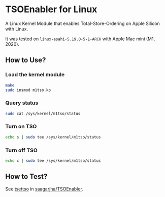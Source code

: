 # TSOEnabler for Linux

A Linux Kernel Module that enables Total-Store-Ordering on Apple Silicon with Linux.

It was tested on `linux-asahi-5.19.0-5-1-ARCH` with Apple Mac mini (M1, 2020).

## How to Use?

### Load the kernel module

```bash
make
sudo insmod m1tso.ko
```

### Query status

```bash
sudo cat /sys/kernel/m1tso/status
```

### Turn on TSO

```bash
echo s | sudo tee /sys/kernel/m1tso/status
```

### Turn off TSO

```bash
echo c | sudo tee /sys/kernel/m1tso/status
```

## How to Test?

See [tsettso](https://github.com/saagarjha/TSOEnabler/blob/master/testtso/main.c) in [saagarjha/TSOEnabler](https://github.com/saagarjha/TSOEnabler).